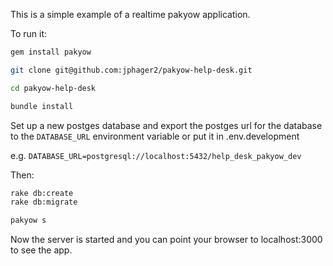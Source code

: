 This is a simple example of a realtime pakyow application.

To run it:

```bash
gem install pakyow

git clone git@github.com:jphager2/pakyow-help-desk.git

cd pakyow-help-desk

bundle install
```

Set up a new postges database and export the postges url for the database to the `DATABASE_URL` environment variable or put it in .env.development

e.g. `DATABASE_URL=postgresql://localhost:5432/help_desk_pakyow_dev`

Then:

```bash
rake db:create
rake db:migrate

pakyow s
```

Now the server is started and you can point your browser to localhost:3000 to see the app.

